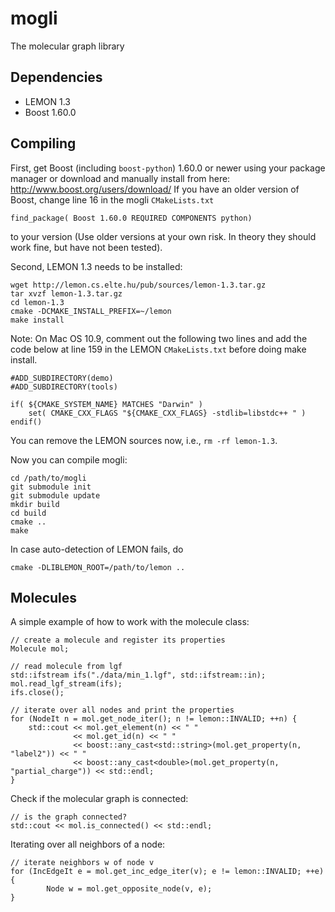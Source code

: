 # mogli
The molecular graph library

## Dependencies

- LEMON 1.3
- Boost 1.60.0

## Compiling

First, get Boost (including `boost-python`) 1.60.0 or newer using your package manager or download and manually install from here: http://www.boost.org/users/download/
If you have an older version of Boost, change line 16 in the mogli `CMakeLists.txt`

    find_package( Boost 1.60.0 REQUIRED COMPONENTS python)
     
to your version (Use older versions at your own risk. In theory they should work fine, but have not been tested).
 
Second, LEMON 1.3 needs to be installed:

    wget http://lemon.cs.elte.hu/pub/sources/lemon-1.3.tar.gz
    tar xvzf lemon-1.3.tar.gz
    cd lemon-1.3
    cmake -DCMAKE_INSTALL_PREFIX=~/lemon
    make install

Note: On Mac OS 10.9, comment out the following two lines and add the code below at line 159 in the LEMON `CMakeLists.txt` before doing make install.

    #ADD_SUBDIRECTORY(demo) 
    #ADD_SUBDIRECTORY(tools)

    if( ${CMAKE_SYSTEM_NAME} MATCHES "Darwin" )
        set( CMAKE_CXX_FLAGS "${CMAKE_CXX_FLAGS} -stdlib=libstdc++ " )
    endif()

You can remove the LEMON sources now, i.e., `rm -rf lemon-1.3`.

Now you can compile mogli:
    
    cd /path/to/mogli
    git submodule init
    git submodule update
    mkdir build
    cd build
    cmake ..
    make

In case auto-detection of LEMON fails, do

    cmake -DLIBLEMON_ROOT=/path/to/lemon ..

## Molecules

A simple example of how to work with the molecule class:

    // create a molecule and register its properties
    Molecule mol;
    
    // read molecule from lgf
    std::ifstream ifs("./data/min_1.lgf", std::ifstream::in);
    mol.read_lgf_stream(ifs);
    ifs.close();

    // iterate over all nodes and print the properties
    for (NodeIt n = mol.get_node_iter(); n != lemon::INVALID; ++n) {
        std::cout << mol.get_element(n) << " "
                  << mol.get_id(n) << " "
                  << boost::any_cast<std::string>(mol.get_property(n, "label2")) << " "
                  << boost::any_cast<double>(mol.get_property(n, "partial_charge")) << std::endl;
    }
    
Check if the molecular graph is connected:

    // is the graph connected?
    std::cout << mol.is_connected() << std::endl; 

Iterating over all neighbors of a node:

    // iterate neighbors w of node v
    for (IncEdgeIt e = mol.get_inc_edge_iter(v); e != lemon::INVALID; ++e) {
            Node w = mol.get_opposite_node(v, e);
    }
    
